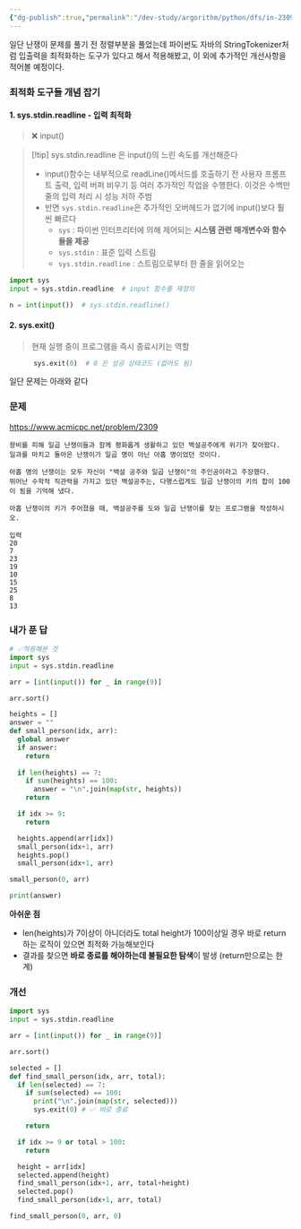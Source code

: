 ```yaml
---
{"dg-publish":true,"permalink":"/dev-study/argorithm/python/dfs/in-2309/","noteIcon":"","created":"2025-07-15T23:44:15.404+09:00","updated":"2025-07-21T10:07:39.757+09:00"}
---
```




일단 난쟁이 문제를 풀기 전 정렬부분을 풀었는데 파이썬도 자바의 StringTokenizer처럼 입출력을 최적화하는 도구가 있다고 해서 적용해봤고, 이 외에 추가적인 개선사항을 적어볼 예정이다. 

### 최적화 도구들 개념 잡기 

#### 1. sys.stdin.readline - 입력 최적화 
> ❌ input() 

>[!tip] sys.stdin.readline 은 input()의 느린 속도를 개선해준다
>- input()함수는 내부적으로 readLine()메서드를 호출하기 전 사용자 프롬프트 출력, 입력 버퍼 비우기 등 여러 추가적인 작업을 수행한다. 이것은 수백만 줄의 입력 처리 시 성능 저하 주범
>- 반면 `sys.stdin.readline`은 추가적인 오버헤드가 없기에 input()보다 훨씬 빠르다
>	- `sys` : 파이썬 인터프리터에 의해 제어되는 **시스템 관련 매개변수와 함수들을 제공** 
>	- `sys.stdin` : 표준 입력 스트림 
>	- `sys.stdin.readline` : 스트림으로부터 한 줄을 읽어오는 

```python
import sys
input = sys.stdin.readline  # input 함수를 재정의 

n = int(input())  # sys.stdin.readline()
```


#### 2. sys.exit()
> 현재 실행 중이 프로그램을 즉시 종료시키는 역할
```python
      sys.exit(0)  # 0 은 성공 상태코드 (없어도 됨)
```


일단 문제는 아래와 같다 
### 문제 
https://www.acmicpc.net/problem/2309
```
왕비를 피해 일곱 난쟁이들과 함께 평화롭게 생활하고 있던 백설공주에게 위기가 찾아왔다. 
일과를 마치고 돌아온 난쟁이가 일곱 명이 아닌 아홉 명이었던 것이다.

아홉 명의 난쟁이는 모두 자신이 "백설 공주와 일곱 난쟁이"의 주인공이라고 주장했다. 
뛰어난 수학적 직관력을 가지고 있던 백설공주는, 다행스럽게도 일곱 난쟁이의 키의 합이 100이 됨을 기억해 냈다.

아홉 난쟁이의 키가 주어졌을 때, 백설공주를 도와 일곱 난쟁이를 찾는 프로그램을 작성하시오.

입력 
20
7
23
19
10
15
25
8
13
```

### 내가 푼 답 

```python
# ✅적용해본 것 
import sys
input = sys.stdin.readline

arr = [int(input()) for _ in range(9)]

arr.sort()

heights = []
answer = ""
def small_person(idx, arr):
  global answer
  if answer:
    return
  
  if len(heights) == 7:
    if sum(heights) == 100:
      answer = "\n".join(map(str, heights))
    return

  if idx >= 9:
    return

  heights.append(arr[idx])
  small_person(idx+1, arr)
  heights.pop()
  small_person(idx+1, arr)

small_person(0, arr)

print(answer)
```


**아쉬운 점** 
- len(heights)가 7이상이 아니더라도 total height가 100이상일 경우 바로 return하는 로직이 있으면 최적화 가능해보인다 
- 결과를 찾으면 **바로 종료를 해야하는데 불필요한 탐색**이 발생 (return만으로는 한계)

### 개선 
```python
import sys
input = sys.stdin.readline

arr = [int(input()) for _ in range(9)]

arr.sort()

selected = []
def find_small_person(idx, arr, total):
  if len(selected) == 7:
    if sum(selected) == 100:
      print("\n".join(map(str, selected)))  
      sys.exit(0) # ✅ 바로 종료

    return

  if idx >= 9 or total > 100:
    return

  height = arr[idx]
  selected.append(height)
  find_small_person(idx+1, arr, total+height)
  selected.pop()
  find_small_person(idx+1, arr, total)

find_small_person(0, arr, 0)
```